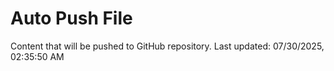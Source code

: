 # Auto Push File

Content that will be pushed to GitHub repository.
Last updated: 07/30/2025, 02:35:50 AM
